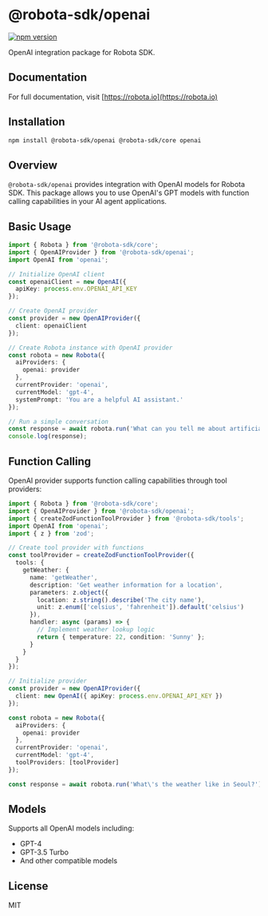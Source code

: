 # @robota-sdk/openai

[![npm version](https://badge.fury.io/js/%40robota-sdk%2Fopenai.svg)](https://www.npmjs.com/package/@robota-sdk/openai)

OpenAI integration package for Robota SDK.

## Documentation

For full documentation, visit [https://robota.io](https://robota.io)

## Installation

```bash
npm install @robota-sdk/openai @robota-sdk/core openai
```

## Overview

`@robota-sdk/openai` provides integration with OpenAI models for Robota SDK. This package allows you to use OpenAI's GPT models with function calling capabilities in your AI agent applications.

## Basic Usage

```typescript
import { Robota } from '@robota-sdk/core';
import { OpenAIProvider } from '@robota-sdk/openai';
import OpenAI from 'openai';

// Initialize OpenAI client
const openaiClient = new OpenAI({
  apiKey: process.env.OPENAI_API_KEY
});

// Create OpenAI provider
const provider = new OpenAIProvider({
  client: openaiClient
});

// Create Robota instance with OpenAI provider
const robota = new Robota({
  aiProviders: {
    openai: provider
  },
  currentProvider: 'openai',
  currentModel: 'gpt-4',
  systemPrompt: 'You are a helpful AI assistant.'
});

// Run a simple conversation
const response = await robota.run('What can you tell me about artificial intelligence?');
console.log(response);
```

## Function Calling

OpenAI provider supports function calling capabilities through tool providers:

```typescript
import { Robota } from '@robota-sdk/core';
import { OpenAIProvider } from '@robota-sdk/openai';
import { createZodFunctionToolProvider } from '@robota-sdk/tools';
import OpenAI from 'openai';
import { z } from 'zod';

// Create tool provider with functions
const toolProvider = createZodFunctionToolProvider({
  tools: {
    getWeather: {
      name: 'getWeather',
      description: 'Get weather information for a location',
      parameters: z.object({
        location: z.string().describe('The city name'),
        unit: z.enum(['celsius', 'fahrenheit']).default('celsius')
      }),
      handler: async (params) => {
        // Implement weather lookup logic
        return { temperature: 22, condition: 'Sunny' };
      }
    }
  }
});

// Initialize provider
const provider = new OpenAIProvider({
  client: new OpenAI({ apiKey: process.env.OPENAI_API_KEY })
});

const robota = new Robota({
  aiProviders: {
    openai: provider
  },
  currentProvider: 'openai',
  currentModel: 'gpt-4',
  toolProviders: [toolProvider]
});

const response = await robota.run('What\'s the weather like in Seoul?');
```

## Models

Supports all OpenAI models including:
- GPT-4
- GPT-3.5 Turbo
- And other compatible models

## License

MIT 